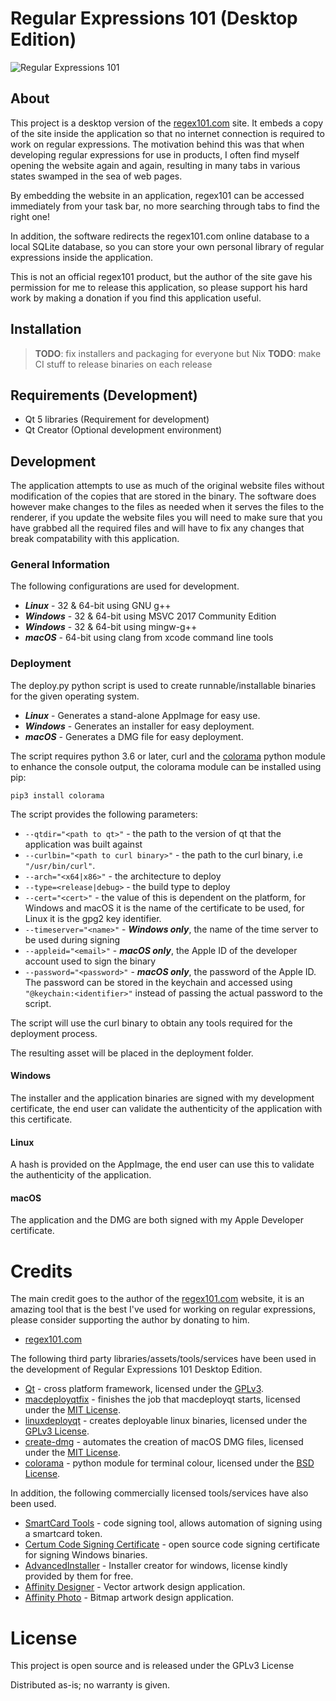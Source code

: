 # Regular Expressions 101 (Desktop Edition)

![Regular Expressions 101](https://user-images.githubusercontent.com/55795671/100066099-86352280-2e2c-11eb-8ba1-858b3dad057d.png)

## About

This project is a desktop version of the [regex101.com](https://regex101.com) site.  It embeds a copy of the site inside the application so that no internet connection is required to work on regular expressions.  The motivation behind this was that when developing regular expressions for use in products, I often find myself opening the website again and again, resulting in many tabs in various states swamped in the sea of web pages.

By embedding the website in an application, regex101 can be accessed immediately from your task bar, no more searching through tabs to find the right one!

In addition, the software redirects the regex101.com online database to a local SQLite database, so you can store your own personal library of regular expressions inside the application.

This is not an official regex101 product, but the author of the site gave his permission for me to release this application, so please support his hard work by making a donation if you find this application useful.

## Installation

> **TODO**: fix installers and packaging for everyone but Nix
> **TODO**: make CI stuff to release binaries on each release

## Requirements (Development)

- Qt 5 libraries (Requirement for development)
- Qt Creator (Optional development environment)

## Development

The application attempts to use as much of the original website files without modification of the copies that are stored in the binary.  The software does however make changes to the files as needed when it serves the files to the renderer, if you update the website files you will need to make sure that you have grabbed all the required files and will have to fix any changes that break compatability with this application.

### General Information

The following configurations are used for development.

- ***Linux*** - 32 & 64-bit using GNU g++
- ***Windows*** - 32 & 64-bit using MSVC 2017 Community Edition
- ***Windows*** - 32 & 64-bit using mingw-g++
- ***macOS*** - 64-bit using clang from xcode command line tools

### Deployment

The deploy.py python script is used to create runnable/installable binaries for the given operating system.

- ***Linux*** - Generates a stand-alone AppImage for easy use.
- ***Windows*** - Generates an installer for easy deployment.
- ***macOS*** - Generates a DMG file for easy deployment.

The script requires python 3.6 or later, curl and the [colorama](https://github.com/tartley/colorama) python module to enhance the console output, the colorama module can be installed using pip:

`pip3 install colorama`

The script provides the following parameters:

- `--qtdir="<path to qt>"` - the path to the version of qt that the application was built against
- `--curlbin="<path to curl binary>"` - the path to the curl binary, i.e `"/usr/bin/curl"`.
- `--arch="<x64|x86>"` - the architecture to deploy
- `--type=<release|debug>` - the build type to deploy
- `--cert="<cert>"` - the value of this is dependent on the platform, for Windows and macOS it is the name of the certificate to be used, for Linux it is the gpg2 key identifier.
- `--timeserver="<name>"` - ***Windows only***, the name of the time server to be used during signing
- `--appleid="<email>"` - ***macOS only***, the Apple ID of the developer account used to sign the binary
- `--password="<password>"` - ***macOS only***, the password of the Apple ID.  The password can be stored in the keychain and accessed using `"@keychain:<identifier>"` instead of passing the actual password to the script.

The script will use the curl binary to obtain any tools required for the deployment process.

The resulting asset will be placed in the deployment folder.

#### Windows

The installer and the application binaries are signed with my development certificate, the end user can validate the authenticity of the application with this certificate.

#### Linux

A hash is provided on the AppImage, the end user can use this to validate the authenticity of the application.

#### macOS

The application and the DMG are both signed with my Apple Developer certificate.

# Credits

The main credit goes to the author of the [regex101.com](https://regex101.com) website, it is an amazing tool that is the best I've used for working on regular expressions, please consider supporting the author by donating to him.

- [regex101.com](https://regex101.com) 

The following third party libraries/assets/tools/services have been used in the development of Regular Expressions 101 Desktop Edition.

- [Qt](https://www.qt.io/download) - cross platform framework, licensed under the [GPLv3](https://www.gnu.org/licenses/gpl-3.0.en.html).
- [macdeployqtfix](https://github.com/arl/macdeployqtfix) - finishes the job that macdeployqt starts, licensed under the [MIT License](https://github.com/arl/macdeployqtfix/blob/master/LICENSE).
- [linuxdeployqt](https://github.com/probonopd/linuxdeployqt) - creates deployable linux binaries, licensed under the [GPLv3 License](https://github.com/probonopd/linuxdeployqt/blob/master/LICENSE.GPLv3).
- [create-dmg](https://github.com/andreyvit/create-dmg) - automates the creation of macOS DMG files, licensed under the [MIT License](https://github.com/andreyvit/create-dmg/blob/master/LICENSE).
- [colorama](https://github.com/tartley/colorama) - python module for terminal colour, licensed under the [BSD License](https://github.com/tartley/colorama/blob/master/LICENSE.txt).

In addition, the following commercially licensed tools/services have also been used.

- [SmartCard Tools](https://www.mgtek.com/smartcard) - code signing tool, allows automation of signing using a smartcard token.
- [Certum Code Signing Certificate](https://en.sklep.certum.pl/data-safety/code-signing-certificates/open-source-code-signing-1022.html) - open source code signing certificate for signing Windows binaries.
- [AdvancedInstaller](https://www.advancedinstaller.com/) - Installer creator for windows, license kindly provided by them for free.
- [Affinity Designer](https://www.serif.com/designer) - Vector artwork design application.
- [Affinity Photo](https://www.serif.com/photo) - Bitmap artwork design application.

# License

This project is open source and is released under the GPLv3 License

Distributed as-is; no warranty is given.
